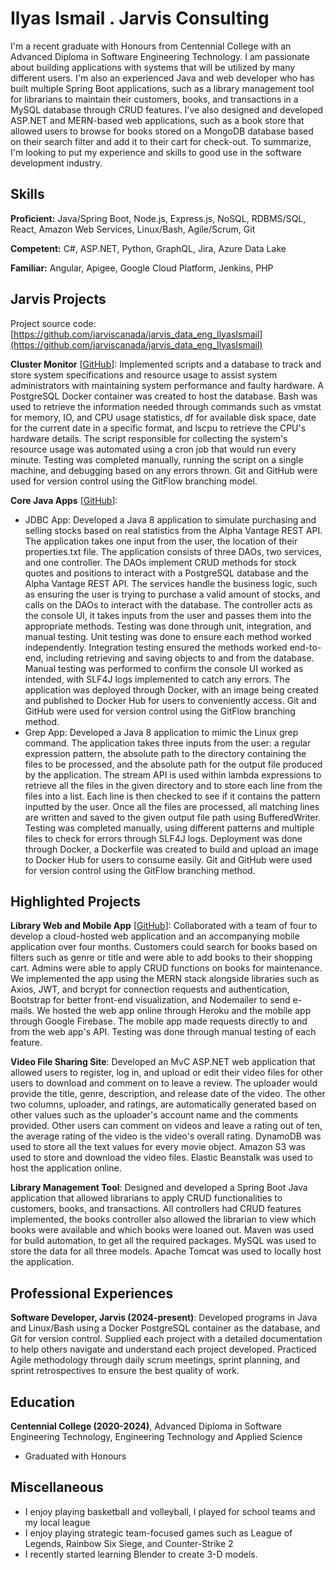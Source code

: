 # Ilyas Ismail . Jarvis Consulting

I'm a recent graduate with Honours from Centennial College with an Advanced Diploma in Software Engineering Technology. I am passionate about building applications with systems that will be utilized by many different users. I'm also an experienced Java and web developer who has built multiple Spring Boot applications, such as a library management tool for librarians to maintain their customers, books, and transactions in a MySQL database through CRUD features. I've also designed and developed ASP.NET and MERN-based web applications, such as a book store that allowed users to browse for books stored on a MongoDB database based on their search filter and add it to their cart for check-out. To summarize, I'm looking to put my experience and skills to good use in the software development industry.

## Skills

**Proficient:** Java/Spring Boot, Node.js, Express.js, NoSQL, RDBMS/SQL, React, Amazon Web Services, Linux/Bash, Agile/Scrum, Git

**Competent:** C#, ASP.NET, Python, GraphQL, Jira, Azure Data Lake

**Familiar:** Angular, Apigee, Google Cloud Platform, Jenkins, PHP

## Jarvis Projects

Project source code: [https://github.com/jarviscanada/jarvis_data_eng_IlyasIsmail](https://github.com/jarviscanada/jarvis_data_eng_IlyasIsmail)


**Cluster Monitor** [[GitHub](https://github.com/jarviscanada/jarvis_data_eng_IlyasIsmail/tree/master/linux_sql)]: Implemented scripts and a database to track and store system specifications and resource usage to assist system administrators with maintaining system performance and faulty hardware. A PostgreSQL Docker container was created to host the database. Bash was used to retrieve the information needed through commands such as vmstat for memory, IO, and CPU usage statistics, df for available disk space, date for the current date in a specific format, and lscpu to retrieve the CPU's hardware details. The script responsible for collecting the system's resource usage was automated using a cron job that would run every minute. Testing was completed manually, running the script on a single machine, and debugging based on any errors thrown. Git and GitHub were used for version control using the GitFlow branching model.

**Core Java Apps** [[GitHub](https://github.com/jarviscanada/jarvis_data_eng_IlyasIsmail/tree/master/core_java)]:
      
  - JDBC App: Developed a Java 8 application to simulate purchasing and selling stocks based on real statistics from the Alpha Vantage REST API. The application takes one input from the user, the location of their properties.txt file. The application consists of three DAOs, two services, and one controller. The DAOs implement CRUD methods for stock quotes and positions to interact with a PostgreSQL database and the Alpha Vantage REST API. The services handle the business logic, such as ensuring the user is trying to purchase a valid amount of stocks, and calls on the DAOs to interact with the database. The controller acts as the console UI, it takes inputs from the user and passes them into the appropriate methods. Testing was done through unit, integration, and manual testing. Unit testing was done to ensure each method worked independently. Integration testing ensured the methods worked end-to-end, including retrieving and saving objects to and from the database. Manual testing was performed to confirm the console UI worked as intended, with SLF4J logs implemented to catch any errors. The application was deployed through Docker, with an image being created and published to Docker Hub for users to conveniently access. Git and GitHub were used for version control using the GitFlow branching method.
  - Grep App: Developed a Java 8 application to mimic the Linux grep command. The application takes three inputs from the user: a regular expression pattern, the absolute path to the directory containing the files to be processed, and the absolute path for the output file produced by the application. The stream API is used within lambda expressions to retrieve all the files in the given directory and to store each line from the files into a list. Each line is then checked to see if it contains the pattern inputted by the user. Once all the files are processed, all matching lines are written and saved to the given output file path using BufferedWriter. Testing was completed manually, using different patterns and multiple files to check for errors through SLF4J logs. Deployment was done through Docker, a Dockerfile was created to build and upload an image to Docker Hub for users to consume easily. Git and GitHub were used for version control using the GitFlow branching method.


## Highlighted Projects
**Library Web and Mobile App** [[GitHub](https://github.com/jamwalab/mylibraryapp/tree/main)]: Collaborated with a team of four to develop a cloud-hosted web application and an accompanying mobile application over four months. Customers could search for books based on filters such as genre or title and were able to add books to their shopping cart. Admins were able to apply CRUD functions on books for maintenance. We implemented the app using the MERN stack alongside libraries such as Axios, JWT, and bcrypt for connection requests and authentication, Bootstrap for better front-end visualization, and Nodemailer to send e-mails. We hosted the web app online through Heroku and the mobile app through Google Firebase. The mobile app made requests directly to and from the web app's API. Testing was done through manual testing of each feature.

**Video File Sharing Site**: Developed an MvC ASP.NET web application that allowed users to register, log in, and upload or edit their video files for other users to download and comment on to leave a review. The uploader would provide the title, genre, description, and release date of the video. The other two columns, uploader, and ratings, are automatically generated based on other values such as the uploader's account name and the comments provided. Other users can comment on videos and leave a rating out of ten, the average rating of the video is the video's overall rating. DynamoDB was used to store all the text values for every movie object. Amazon S3 was used to store and download the video files. Elastic Beanstalk was used to host the application online.

**Library Management Tool**: Designed and developed a Spring Boot Java application that allowed librarians to apply CRUD functionalities to customers, books, and transactions. All controllers had CRUD features implemented, the books controller also allowed the librarian to view which books were available and which books were loaned out. Maven was used for build automation, to get all the required packages. MySQL was used to store the data for all three models. Apache Tomcat was used to locally host the application.


## Professional Experiences

**Software Developer, Jarvis (2024-present)**: Developed programs in Java and Linux/Bash using a Docker PostgreSQL container as the database, and Git for version control. Supplied each project with a detailed documentation to help others navigate and understand each project developed. Practiced Agile methodology through daily scrum meetings, sprint planning, and sprint retrospectives to ensure the best quality of work.


## Education
**Centennial College (2020-2024)**, Advanced Diploma in Software Engineering Technology, Engineering Technology and Applied Science
- Graduated with Honours


## Miscellaneous
- I enjoy playing basketball and volleyball, I played for school teams and my local league
- I enjoy playing strategic team-focused games such as League of Legends, Rainbow Six Siege, and Counter-Strike 2
- I recently started learning Blender to create 3-D models.